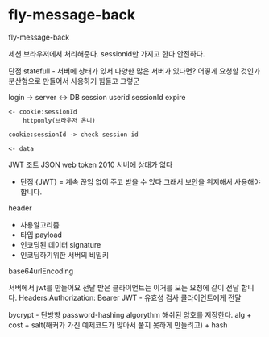 # fly-message-back
fly-message-back


세션
브라우저에서 처리해준다.
sessionid만 가지고 한다 안전하다.

단점
statefull - 서버에 상태가 있서
다양한 많은 서버가 있다면? 어떻게 요청할 것인가
분산형으로 만들어서 사용하기 힘들고 그렇군

login -> server <-> DB
          session
            userid
            sessionId
            expire

    <- cookie:sessionId
        httponly(브라우저 온니)
    
    cookie:sessionId -> check session id 

    <- data
  


JWT 조트 JSON web token
2010
서버에 상태가 없다 
- 단점
{JWT} = 계속 끊임 없이 주고 받을 수 있다
그래서 보안을 위지해서 사용해야 합니다.

header
  - 사용알고리즘
  - 타입
payload
  - 인코딩된 데이터
signature
  - 인코딩하기위한 서버의 비밀키 

base64urlEncoding

서버에서 jwt를 만들어요
전달 받은 클라이언트는 이거를 모든 요청에 같이 전달 합니다.
Headers:Authorization: Bearer JWT - 유효성 검사
클라이언트에게 전달


bycrypt - 단방향
password-hashing algorythm
해쉬된 암호를 저장한다.
alg + cost + salt(해커가 가진 예제코드가 많아서 풀지 못하게 만들려고) + hash


